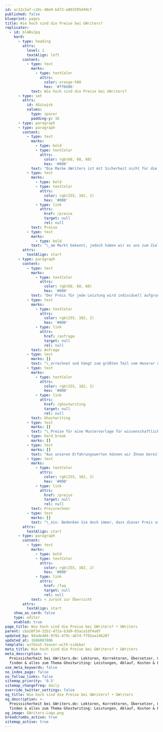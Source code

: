 ```yaml
---
id: ac12c5af-c26c-40e9-b472-a803395d49cf
published: false
blueprint: pages
title: Wie hoch sind die Preise bei GWriters?
replicator:
  - id: blABvJpq
    bard:
      - type: heading
        attrs:
          level: 1
          textAlign: left
        content:
          - type: text
            marks:
              - type: textColor
                attrs:
                  color: orange-500
                  hex: '#ff6606'
            text: Wie hoch sind die Preise bei GWriters?
      - type: set
        attrs:
          id: 4GzLwjsk
          values:
            type: spacer
            padding-y: 16
      - type: paragraph
      - type: paragraph
        content:
          - type: text
            marks:
              - type: bold
              - type: textColor
                attrs:
                  color: rgb(68, 68, 68)
                  hex: '#000'
            text: "Die Marke GWriters ist mit Sicherheit nicht für die günstigsten\_"
          - type: text
            marks:
              - type: bold
              - type: textColor
                attrs:
                  color: rgb(255, 102, 2)
                  hex: '#000'
              - type: link
                attrs:
                  href: /preise
                  target: null
                  rel: null
            text: Preise
          - type: text
            marks:
              - type: bold
            text: "\_am Markt bekannt, jedoch haben wir es uns zum Ziel gesetzt, ein solides Leistungsspektrum mit ausgezeichneter Qualität zu einem sehr angemessenen Preis anzubieten."
        attrs:
          textAlign: start
      - type: paragraph
        content:
          - type: text
            marks:
              - type: textColor
                attrs:
                  color: rgb(68, 68, 68)
                  hex: '#000'
            text: "Der Preis für jede Leistung wird individuell aufgrund Ihrer\_"
          - type: text
            marks:
              - type: textColor
                attrs:
                  color: rgb(255, 102, 2)
                  hex: '#000'
              - type: link
                attrs:
                  href: /anfrage
                  target: null
                  rel: null
            text: Anfrage
          - type: text
            marks: []
            text: "\_errechnet und hängt zum größten Teil vom Honorar des Freiberuflers ab. Wir verstehen uns als qualitativ hochwertiger Anbieter und liefern unseren Kunden dementsprechende Arbeiten. Demnach sollte klar sein, dass zum Beispiel für die\_"
          - type: text
            marks:
              - type: textColor
                attrs:
                  color: rgb(255, 102, 2)
                  hex: '#000'
              - type: link
                attrs:
                  href: /ghostwriting
                  target: null
                  rel: null
            text: Ghostwriting
          - type: text
            marks: []
            text: "\_Preise für eine Mustervorlage für wissenschaftliche Arbeiten im Bereich um 20,- € pro Seite nicht realistisch sind. Hier sollten Sie selbst entscheiden, ob Sie Wert auf Qualität oder auf einen niedrigen Preis setzen. Wenn Sie auf der Suche nach Letzterem sind, sind wir der falsche Ansprechpartner."
          - type: hard_break
            marks: []
          - type: text
            marks: []
            text: "Aus unseren Erfahrungswerten können wir Ihnen bereits vor der Anfrage eine Vorstellung zum Preis der von Ihnen geforderten Leistung geben. Geben Sie dafür einfach Ihre Daten in den\_"
          - type: text
            marks:
              - type: textColor
                attrs:
                  color: rgb(255, 102, 2)
                  hex: '#000'
              - type: link
                attrs:
                  href: /preise
                  target: null
                  rel: null
            text: Preisrechner
          - type: text
            marks: []
            text: "\_ein. Bedenken Sie doch immer, dass dieser Preis sowohl nach oben, als auch nach unten variieren kann."
        attrs:
          textAlign: start
      - type: paragraph
        content:
          - type: text
            marks:
              - type: bold
              - type: textColor
                attrs:
                  color: rgb(255, 102, 2)
                  hex: '#000'
              - type: link
                attrs:
                  href: /faq
                  target: null
                  rel: null
            text: < zurück zur Übersicht
        attrs:
          textAlign: start
    show_as_card: false
    type: editor
    enabled: true
page_title: Wie hoch sind die Preise bei GWriters? • GWriters
parent: cba20f34-32b1-472a-b3d9-03aca1df4a07
updated_by: 94ade404-9791-479c-a67d-f792aa146207
updated_at: 1686087806
template: without-teaser-with-sidebar
meta_title: Wie hoch sind die Preise bei GWriters? • GWriters
meta_description: >-
  Preissicherheit bei GWriters.de: Lektoren, Korrektoren, Übersetzer, Coaches
  finden & alles zum Thema Ghostwriting: Leistungen, Ablauf, Kosten & Preise.
use_meta_keywords: false
no_index_page: false
no_follow_links: false
sitemap_priority: '0.5'
sitemap_changefreq: daily
override_twitter_settings: false
og_title: Wie hoch sind die Preise bei GWriters? • GWriters
og_description: >-
  Preissicherheit bei GWriters.de: Lektoren, Korrektoren, Übersetzer, Coaches
  finden & alles zum Thema Ghostwriting: Leistungen, Ablauf, Kosten & Preise.
og_image: GWriters-Logo.png
breadcrumbs_active: true
sitemap_active: true
---
```

